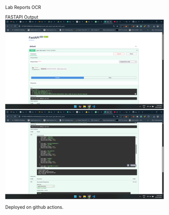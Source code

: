 Lab Reports OCR

FASTAPI Output 
![Lab Report Image 1](1.png)
![Lab Report Image 2](2.png)

Deployed on github actions.
